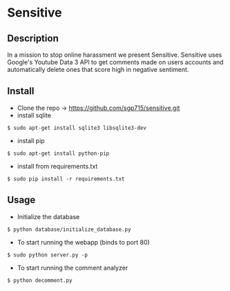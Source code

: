 # Sensitive

## Description
In a mission to stop online harassment we present Sensitive. Sensitive uses Google's Youtube Data 3 API to get comments made on users accounts and automatically delete ones that score high in negative sentiment.

## Install

* Clone the repo -> https://github.com/sgp715/sensitive.git
* install sqlite
```
$ sudo apt-get install sqlite3 libsqlite3-dev
```
* install pip
```
$ sudo apt-get install python-pip
```
* install from requirements.txt
```
$ sudo pip install -r requirements.txt
```


## Usage
* Initialize the database
```
$ python database/initialize_database.py
```
* To start running the webapp (binds to port 80)
```
$ sudo python server.py -p
```
* To start running the comment analyzer
```
$ python decomment.py
```
